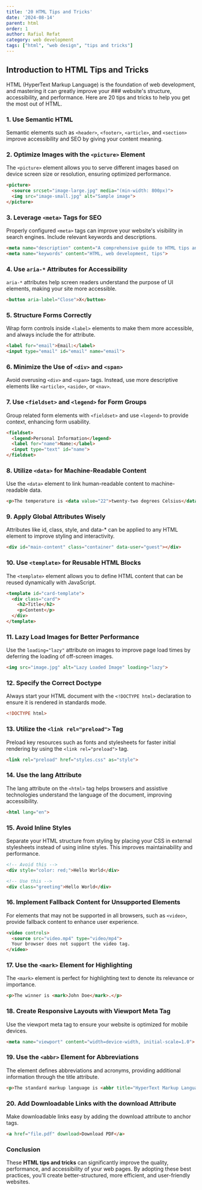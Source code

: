 ```yaml
---
title: '20 HTML Tips and Tricks'
date: '2024-08-14'
parent: html
order: 1
author: Rafiul Refat
category: web development
tags: ["html", "web design", "tips and tricks"]
---
```


## Introduction to HTML Tips and Tricks

HTML (HyperText Markup Language) is the foundation of web development, and mastering it can greatly improve your ### website's structure, accessibility, and performance. Here are 20 tips and tricks to help you get the most out of HTML.

### 1. Use Semantic HTML
Semantic elements such as `<header>`, `<footer>`, `<article>`, and `<section>` improve accessibility and SEO by giving your content meaning.

### 2. Optimize Images with the `<picture>` Element
The `<picture>` element allows you to serve different images based on device screen size or resolution, ensuring optimized performance.

```html
<picture>
  <source srcset="image-large.jpg" media="(min-width: 800px)">
  <img src="image-small.jpg" alt="Sample image">
</picture>
```

### 3. Leverage `<meta>` Tags for SEO
Properly configured `<meta>` tags can improve your website's visibility in search engines. Include relevant keywords and descriptions.

```html
<meta name="description" content="A comprehensive guide to HTML tips and tricks.">
<meta name="keywords" content="HTML, web development, tips">
```

### 4. Use `aria-*` Attributes for Accessibility
`aria-*` attributes help screen readers understand the purpose of UI elements, making your site more accessible.

```html
<button aria-label="Close">X</button>
```
### 5. Structure Forms Correctly
Wrap form controls inside `<label>` elements to make them more accessible, and always include the for attribute.

```html
<label for="email">Email:</label>
<input type="email" id="email" name="email">
```

### 6. Minimize the Use of `<div>` and `<span>`
Avoid overusing `<div>` and `<span>` tags. Instead, use more descriptive elements like `<article>`, `<aside>`, or `<nav>`.

### 7. Use `<fieldset>` and `<legend>` for Form Groups
Group related form elements with `<fieldset>` and use `<legend>` to provide context, enhancing form usability.

```html
<fieldset>
  <legend>Personal Information</legend>
  <label for="name">Name:</label>
  <input type="text" id="name">
</fieldset>
```

### 8. Utilize `<data>` for Machine-Readable Content
Use the `<data>` element to link human-readable content to machine-readable data.

```html 
<p>The temperature is <data value="22">twenty-two degrees Celsius</data>.</p>
```

### 9. Apply Global Attributes Wisely
Attributes like id, class, style, and data-* can be applied to any HTML element to improve styling and interactivity.

```html 
<div id="main-content" class="container" data-user="guest"></div>
```

### 10. Use `<template>` for Reusable HTML Blocks
The `<template>` element allows you to define HTML content that can be reused dynamically with JavaScript.

```html 
<template id="card-template">
  <div class="card">
    <h2>Title</h2>
    <p>Content</p>
  </div>
</template>
```

### 11. Lazy Load Images for Better Performance
Use the `loading="lazy"` attribute on images to improve page load times by deferring the loading of off-screen images.

```html 
<img src="image.jpg" alt="Lazy Loaded Image" loading="lazy">
```

### 12. Specify the Correct Doctype
Always start your HTML document with the `<!DOCTYPE html>` declaration to ensure it is rendered in standards mode.

```html
<!DOCTYPE html>
```

### 13. Utilize the `<link rel="preload">` Tag
Preload key resources such as fonts and stylesheets for faster initial rendering by using the `<link rel="preload">` tag.

```html
<link rel="preload" href="styles.css" as="style">
```

### 14. Use the lang Attribute
The lang attribute on the `<html>` tag helps browsers and assistive technologies understand the language of the document, improving accessibility.

```html
<html lang="en">
```

### 15. Avoid Inline Styles
Separate your HTML structure from styling by placing your CSS in external stylesheets instead of using inline styles. This improves maintainability and performance.

```html
<!-- Avoid this -->
<div style="color: red;">Hello World</div>

<!-- Use this -->
<div class="greeting">Hello World</div>
```

### 16. Implement Fallback Content for Unsupported Elements
For elements that may not be supported in all browsers, such as `<video>`, provide fallback content to enhance user experience.

```html
<video controls>
  <source src="video.mp4" type="video/mp4">
  Your browser does not support the video tag.
</video>
```

### 17. Use the `<mark>` Element for Highlighting
The `<mark>` element is perfect for highlighting text to denote its relevance or importance.

```html
<p>The winner is <mark>John Doe</mark>.</p>
```

### 18. Create Responsive Layouts with Viewport Meta Tag
Use the viewport meta tag to ensure your website is optimized for mobile devices.

```html
<meta name="viewport" content="width=device-width, initial-scale=1.0">
```

### 19. Use the `<abbr>` Element for Abbreviations
The <abbr> element defines abbreviations and acronyms, providing additional information through the title attribute.

```html
<p>The standard markup language is <abbr title="HyperText Markup Language">HTML</abbr>.</p>
```

### 20. Add Downloadable Links with the download Attribute
Make downloadable links easy by adding the download attribute to anchor tags.

```html
<a href="file.pdf" download>Download PDF</a>
```

### Conclusion
These **HTML tips and tricks** can significantly improve the quality, performance, and accessibility of your web pages. By adopting these best practices, you'll create better-structured, more efficient, and user-friendly websites.